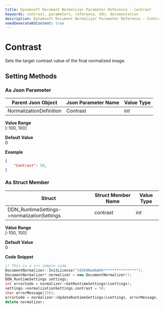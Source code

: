 ```yaml
---
title: Dynamsoft Document Normalizer Parameter Reference - Contrast
keywords: contrast, parameters, reference, ddn, documentation
description: Dynamsoft Document Normalizer Parameter Reference - Contrast
needGenerateH3Content: true
---
```



# Contrast
Sets the target contrast value of the final normalized image.

## Setting Methods
### As Json Parameter

| Parent Json Object | Json Parameter Name | Value Type | 
| ------------------ | ------------------- | ---------- |
| NormalizationDefinition | Contrast | *int* |

**Value Range**  
    [-100, 100]

**Default Value**  
    0

**Example**  
```json
{
    "Contrast": 50,
}
```

### As Struct Member

| Struct | Struct Member Name | Value Type | 
| ------ | ------------------ | ---------- |
| DDN_RuntimeSettings->normalizationSettings | contrast | *int* |

**Value Range**  
    [-100, 100]

**Default Value**  
    0

**Code Snippet**  
```cpp
// This is a c++ sample code.
DocumentNormalizer::InitLicense("t0260NwAAAHV***************");
DocumentNormalizer* normalizer = new DocumentNormalizer();
DDN_RuntimeSettings settings;
int errorCode = normalizer->GetRuntimeSettings(&settings);
settings->normalizationSettings.contrast = 50;
char errorMessage[256];
errorCode = normalizer->UpdateRuntimeSettings(&settings, errorMessage, 256);
delete normalizer;
```
